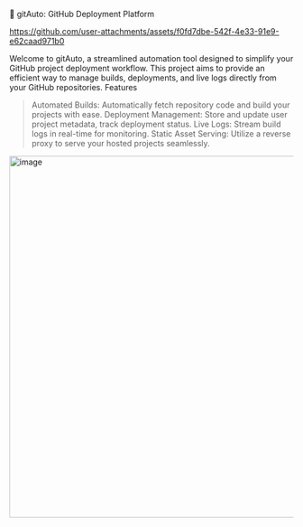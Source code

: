 🚀 gitAuto: GitHub Deployment Platform

https://github.com/user-attachments/assets/f0fd7dbe-542f-4e33-91e9-e62caad971b0



Welcome to gitAuto, a streamlined automation tool designed to simplify your GitHub project deployment workflow. This project aims to provide an efficient way to manage builds, deployments, and live logs directly from your GitHub repositories.
Features
> Automated Builds: Automatically fetch repository code and build your projects with ease.
> Deployment Management: Store and update user project metadata, track deployment status.
> Live Logs: Stream build logs in real-time for monitoring.
> Static Asset Serving: Utilize a reverse proxy to serve your hosted projects seamlessly.


<img width="1663" height="640" alt="image" src="https://github.com/user-attachments/assets/0c59ae38-aa72-4828-b1c8-3078276e5511" />
